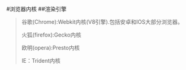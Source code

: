 #浏览器内核
##渲染引擎
>谷歌(Chrome):Webkit内核(V8引擎).包括安卓和IOS大部分浏览器。
>
>火狐(firefox):Gecko内核
>
>欧明(opera):Presto内核
>
>IE：Trident内核